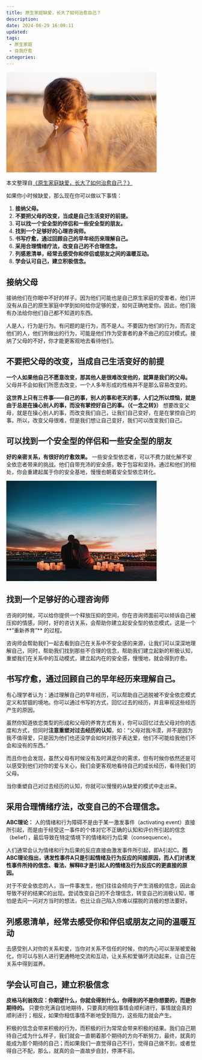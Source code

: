 ```yaml
---
title: 原生家庭缺爱，长大了如何治愈自己？
description:
date: 2024-06-29 16:09:11
updated:
tags:
 - 原生家庭
 - 自我疗愈
categories:
---
```

<img src="/images/原生家庭缺爱长大了如何治愈自己/queai1.jpeg" width="400"  />

本文整理自[《原生家庭缺爱，长大了如何治愈自己？》](https://www.xinli001.com/info/100495993)

如果你小时候缺爱，那么现在你可以做以下事情：
  1. **接纳父母。**
  2. **不要把父母的改变，当成是自己生活变好的前提。**
  3. **可以找一个安全型的伴侣和一些安全型的朋友。**
  4. **找到一个足够好的心理咨询师。**
  5. **书写疗愈，通过回顾自己的早年经历来理解自己。**
  6. **采用合理情绪疗法，改变自己的不合理信念。**
  7. **列感恩清单，经常去感受你和伴侣或朋友之间的温暖互动。**
  8. **学会认可自己，建立积极信念。**

## 接纳父母

接纳他们在你眼中不好的样子。因为他们可能也是自己原生家庭的受害者。他们并没有从自己的原生家庭中学到如何给你足够的爱，如何正确地爱你。因此，他们我有办法给你他们自己都不知道的东西。

人是人，行为是行为。有问题的是行为，而不是人。不要因为他们的行为，而否定他们的人，他们所做出的行为，可能是他们作为受害者的身不由己的应对模式。接纳了父母的不好，你才能更客观地去看待他们。

## 不要把父母的改变，当成自己生活变好的前提

**一个人如果他自己不愿意改变，那其他人是很难改变他的，就算是我们的父母。** 父母并不会如我们所愿去改变，一个人多年形成的性格并不是那么容易改变的。

**这世界上只有三件事——自己的事，别人的事和老天的事，人们之所以烦恼，就是由于总是在操心别人的事，而没有掌控好自己的事。（《一念之转》）** 想要改变父母，就是在操心别人的事，而改变我们自己，让我们自己变好，在是在掌控自己的事。所以，改变父母很难，但是我们想让自己变好，我们可以改变我们自己。

##  可以找到一个安全型的伴侣和一些安全型的朋友

**好的亲密关系，有很好的疗愈效果。** 一些安全型依恋者，可以不费力就化解不安全依恋者带来的挑战。他们自带充沛的安全感，敢于包容和坚持。通过和他们的相处，你会重建起属于你的安全基地，慢慢也朝着安全型依恋转化。

<img src="/images/原生家庭缺爱长大了如何治愈自己/queai2.png" width="400"  />

##  找到一个足够好的心理咨询师

咨询的时候，可以给你提供一个释放压抑的空间，你在咨询师面前可以倾诉自己被压抑的情感，同时，好的咨访关系，会帮助你建立起安全型的依恋模式，这是一个**“重新养育”** 的过程。

咨询师会帮助我们一起去看到自己在关系中不安全感的来源，让我们可以深深地理解自己，同时，帮助我们找到那些不合理的信念，帮助我们建立起新的积极认知，重塑我们在关系中的互动模式，建立起内在的安全感，慢慢地，就会得到疗愈。

##  书写疗愈，通过回顾自己的早年经历来理解自己。

有心理学者认为：通过理解自己的早年经历，可以帮助自己逃脱被不安全依恋模式定义和禁锢的境地。你可以通过书写的方式，回忆过去的经历，并且审视这些经历产生的原因。

虽然你知道依恋类型的形成和父母的养育方式有关，你可以回忆过去父母对你的态度和方式，但同时**注意重塑对过去经历的认知**，如：“父母对我冷漠，并不是因为我不值得爱，只是因为他们也还没学会如何对孩子表达爱，他们不可能给我他们不会和没有的东西。”

而且你也会发现，虽然父母有时候没有及时满足你的需求，但有时候你依然还是可以感受到他们对你的爱与关心，我们会更客观地看待自己的成长经历，看待我们的父母。

当你重塑自己对过去经历的认知，你就可以慢慢的从缺爱的模式中走出来。

##  采用合理情绪疗法，改变自己的不合理信念。 

**ABC理论：** 人的情绪和行为障碍不是由于某一激发事件（activating event）直接所引起，而是由于经受这一事件的个体对它不正确的认知和评价所引起的信念（belief），最后导致在特定情境下的情绪和行为后果（consequence）。

人们通常会认为情绪和行为后果的反应直接由激发事件所引起，即A引起C。**而ABC理论指出，诱发性事件A只是引起情绪及行为反应的间接原因，而人们对诱发性事件所持的信念、看法、解释B才是引起人的情绪及行为反应C的更直接的原因。**

对于不安全依恋的人，当一件事发生，他们往往会倾向于产生消极的信念，因此会导致不好的结果C的出现。尝试改变自己的不合理信念，转变自己的消极认知，哪怕是去问一问对方当时的想法，也比让自己陷入你难以摆脱的消极的想法要好。

##  列感恩清单，经常去感受你和伴侣或朋友之间的温暖互动 

去感受别人对你的关系和爱，当你对关系不信任的时候，你的内心可以渐渐被爱融化，你可以与别人进行更通畅地交流和互动，让关系和爱循环流动起来，让自己在关系中得到滋养。

##  学会认可自己，建立积极信念 

**皮格马利翁效应：你期望什么，你就会得到什么，你得到的不是你想要的，而是你期待的。** 只要你充满自信地期待，只要真的相信事情会顺利进行，事情就会真的顺利进行；相反，如果你相信事情不断地受到阻力，这些阻力就会产生。

积极的信念会带来积极的行为，而积极的行为常常会带来积极的结果。我们自己期待自己成为什么样子，我们就会一直朝着那个期待的方向不断努力，最终，就真的能成为那个期待的自己；而如果我们一直觉得自己不行，觉得自己做不到，或者觉得自己不配，那么，就真的会一直故步自封，停滞不前。
